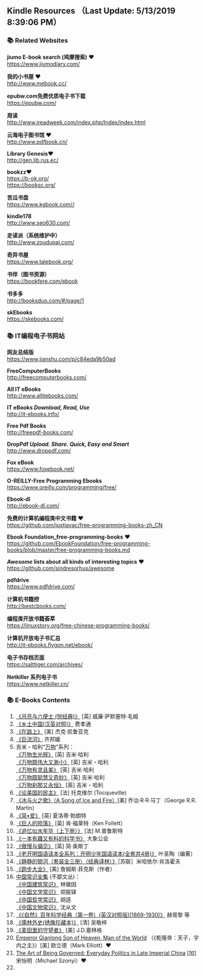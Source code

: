 ## Kindle Resources （Last Update: 5/13/2019 8:39:06 PM）

### 📚 Related Websites 

**jiumo E-book search (鸠摩搜索)** ❤️    
https://www.jiumodiary.com/

 
**我的小书屋** ❤️    
http://www.mebook.cc/

**epubw.com免费优质电子书下载**    
https://epubw.com/

**周读**    
http://www.ireadweek.com/index.php/Index/index.html

**云海电子图书馆** ❤️    
http://www.pdfbook.cn/

**Library Genesis**❤️    
http://gen.lib.rus.ec/

**bookzz**❤️    
https://b-ok.org/    
https://booksc.org/


**苦瓜书盘**    
https://www.kgbook.com//

**kindle178**    
http://www.seo630.com/

**走读派（系统维护中）**    
http://www.zoudupai.com/

**奇异书屋**    
https://www.talebook.org/

**书伴（图书资源）**    
https://bookfere.com/ebook

**书多多**    
http://booksduo.com/#/page/1

**skEbooks**    
https://skebooks.com/



### 📚 IT编程电子书网站


**网友总结版**    
https://www.jianshu.com/p/c84eda9b50ad

**FreeComputerBooks**    
http://freecomputerbooks.com/

**All IT eBooks**     
http://www.allitebooks.com/

**IT eBooks
*Download, Read, Use***     
http://it-ebooks.info/

**Free Pdf Books**    
http://freepdf-books.com/

**DropPdf
*Upload. Share. Quick, Easy and Smart***    
http://www.droppdf.com/

**Fox eBook**    
https://www.foxebook.net/

**O-REILLY-Free Programming Ebooks**     
https://www.oreilly.com/programming/free/

**Ebook-dl**    
http://ebook-dl.com/

**免费的计算机编程类中文书籍** ❤️    
https://github.com/justjavac/free-programming-books-zh_CN

**Ebook Foundation_free-programming-books** ❤️    
https://github.com/EbookFoundation/free-programming-books/blob/master/free-programming-books.md

***Awesome* lists about all kinds of interesting topics** ❤️     
https://github.com/sindresorhus/awesome

**pdfdrive**     
https://www.pdfdrive.com/

**计算机书籍控**    
http://bestcbooks.com/

**编程类开放书籍荟萃**    
https://linuxstory.org/free-chinese-programming-books/

**计算机开放电子书汇总**    
http://it-ebooks.flygon.net/ebook/

**电子书存档页面**    
https://salttiger.com/archives/

**Netkiller 系列电子书**    
https://www.netkiller.cn/







### 📚 E-Books Contents

1. [《月亮与六便士 (悦经典)》](http://mebook.cc/18232.html) [英] 威廉·萨默塞特·毛姆
2. [《乡土中国(汉英对照)》](http://mebook.cc/3322.html) 费孝通
3. [《在路上》](http://mebook.cc/12675.html) [美] 杰克·凯鲁亚克
4. [《巨流河》](http://mebook.cc/6261.html) 齐邦媛
5. 吉米・哈利“[万物](https://book.douban.com/series/3799)”系列：    
[《万物生光辉》](http://mebook.cc/6015.html) [英] 吉米·哈利     
[《万物既伟大又渺小》](http://vdisk.weibo.com/s/hLSP9cppQdDl) [英] 吉米・哈利    
[《万物有灵且美》](https://u15169360.ctfile.com/fs/15169360-325769086) [英] 吉米·哈利    
[《万物既聪慧又奇妙》](http://www.ireadweek.com/index.php/bookInfo/5192.html) [英] 吉米·哈利    
[《万物刹那又永恒》](http://www.ireadweek.com/index.php/bookInfo/9119.html) [英] 吉米・哈利  
6. [《论美国的民主》](http://www.ireadweek.com/index.php/bookInfo/727.html) [法] 托克维尔 (Tocqueville)
7. [《冰与火之歌》（A Song of Ice and Fire）](http://www.ireadweek.com/index.php/bookInfo/880.html)[美] 乔治·R·R·马丁（George R.R. Martin）
8. [《简•爱》](http://www.ireadweek.com/index.php/bookInfo/523.html) [英] 夏洛蒂·勃朗特
9. [《巨人的陨落》](http://www.ireadweek.com/index.php/bookInfo/446.html) [英] 肯·福莱特（Ken Follett）
10. [《追忆似水年华（上下册）》](http://mebook.cc/5211.html) [法] M.普鲁斯特
11. [《一本有趣又有料的科学书》](http://mebook.cc/26460.html) 大象公会
12. [《傲慢与偏见》](http://mebook.cc/26449.html) [英] 简·奥斯丁
13. [《老开明国语读本全系列：开明少年国语读本(全套共4册)》](http://mebook.cc/26431.html) 叶圣陶（编著）
14. [《静静的顿河（套装全三册）（经典译林）》](http://mebook.cc/18394.html)［苏联］米哈依尔·肖洛霍夫
15. [《跑步大全》](http://mebook.cc/26269.html) [美] 詹姆斯·菲克斯（作者）
16. [中国常识全集](https://book.douban.com/series/44125?order=time) (不鄙文丛)：    
[《中国建筑常识》](http://mebook.cc/26224.html) 林徽因     
[《中国文学常识》](http://mebook.cc/26355.html) 郑振铎    
[《中国哲学常识》](http://mebook.cc/26238.html) 胡适    
[《中国文物常识》](http://mebook.cc/25993.html) 沈从文   
17. [《《自然》百年科学经典（第一卷）(英汉对照版)(1869-1930)》](http://mebook.cc/23940.html) 赫胥黎 等
18. [《儒林外史(绣像珍藏本)》](http://mebook.cc/18207.html) [清] 吴敬梓 
19. [《麦田里的守望者》](http://www.ireadweek.com/index.php/bookInfo/368.html) [美] J.D.塞林格 
20. [Emperor Qianlong Son of Heaven, Man of the World](https://b-ok.org/book/2705192/7acb7f) （《乾隆帝：天子，宇内之主》）[美] 欧立德（Mark Elliott）❤️ 
21. [The Art of Being Governed: Everyday Politics in Late Imperial China](https://b-ok.org/book/3413897/c7b7da) [加] 宋怡明（Michael Szonyi）❤️ 
22. 
  

  

 
